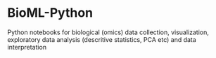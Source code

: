 # BioML-Python
Python notebooks for biological (omics) data collection, visualization, exploratory data analysis (descritive statistics, PCA etc) and data interpretation  
